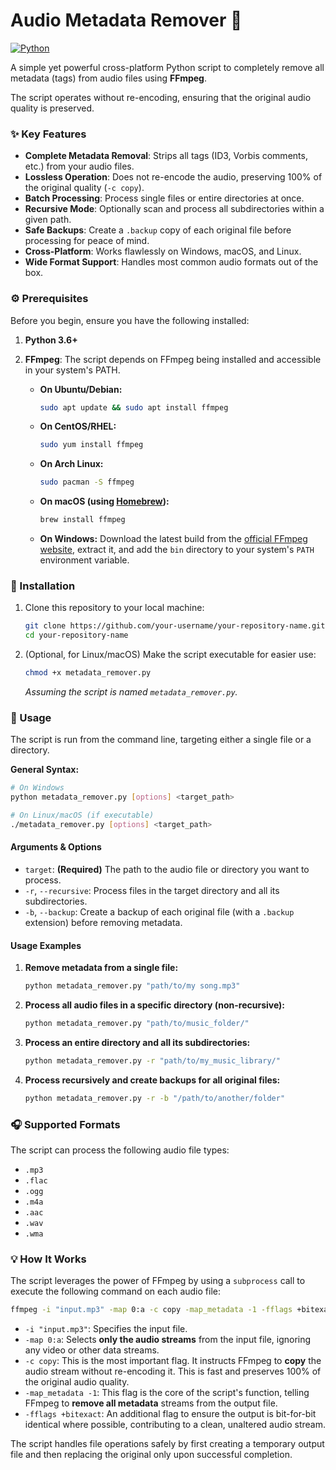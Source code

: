 # Audio Metadata Remover 🎵

[![Python](https://img.shields.io/badge/Python-3.6%2B-blue.svg)](https://www.python.org/)

A simple yet powerful cross-platform Python script to completely remove all metadata (tags) from audio files using **FFmpeg**.

The script operates without re-encoding, ensuring that the original audio quality is preserved.

### ✨ Key Features

*   **Complete Metadata Removal**: Strips all tags (ID3, Vorbis comments, etc.) from your audio files.
*   **Lossless Operation**: Does not re-encode the audio, preserving 100% of the original quality (`-c copy`).
*   **Batch Processing**: Process single files or entire directories at once.
*   **Recursive Mode**: Optionally scan and process all subdirectories within a given path.
*   **Safe Backups**: Create a `.backup` copy of each original file before processing for peace of mind.
*   **Cross-Platform**: Works flawlessly on Windows, macOS, and Linux.
*   **Wide Format Support**: Handles most common audio formats out of the box.

### ⚙️ Prerequisites

Before you begin, ensure you have the following installed:

1.  **Python 3.6+**
2.  **FFmpeg**: The script depends on FFmpeg being installed and accessible in your system's PATH.

    *   **On Ubuntu/Debian:**
        ```bash
        sudo apt update && sudo apt install ffmpeg
        ```
    *   **On CentOS/RHEL:**
        ```bash
        sudo yum install ffmpeg
        ```
    *   **On Arch Linux:**
        ```bash
        sudo pacman -S ffmpeg
        ```
    *   **On macOS (using [Homebrew](https://brew.sh/)):**
        ```bash
        brew install ffmpeg
        ```
    *   **On Windows:**
        Download the latest build from the [official FFmpeg website](https://ffmpeg.org/download.html), extract it, and add the `bin` directory to your system's `PATH` environment variable.

### 🚀 Installation

1.  Clone this repository to your local machine:
    ```bash
    git clone https://github.com/your-username/your-repository-name.git
    cd your-repository-name
    ```

2.  (Optional, for Linux/macOS) Make the script executable for easier use:
    ```bash
    chmod +x metadata_remover.py
    ```
    *Assuming the script is named `metadata_remover.py`.*

### 🔧 Usage

The script is run from the command line, targeting either a single file or a directory.

**General Syntax:**
```bash
# On Windows
python metadata_remover.py [options] <target_path>

# On Linux/macOS (if executable)
./metadata_remover.py [options] <target_path>
```

#### **Arguments & Options**

*   `target`: **(Required)** The path to the audio file or directory you want to process.
*   `-r`, `--recursive`: Process files in the target directory and all its subdirectories.
*   `-b`, `--backup`: Create a backup of each original file (with a `.backup` extension) before removing metadata.

#### **Usage Examples**

1.  **Remove metadata from a single file:**
    ```bash
    python metadata_remover.py "path/to/my song.mp3"
    ```

2.  **Process all audio files in a specific directory (non-recursive):**
    ```bash
    python metadata_remover.py "path/to/music_folder/"
    ```

3.  **Process an entire directory and all its subdirectories:**
    ```bash
    python metadata_remover.py -r "path/to/my_music_library/"
    ```

4.  **Process recursively and create backups for all original files:**
    ```bash
    python metadata_remover.py -r -b "/path/to/another/folder"
    ```

### 🎧 Supported Formats

The script can process the following audio file types:

*   `.mp3`
*   `.flac`
*   `.ogg`
*   `.m4a`
*   `.aac`
*   `.wav`
*   `.wma`

### 💡 How It Works

The script leverages the power of FFmpeg by using a `subprocess` call to execute the following command on each audio file:

```bash
ffmpeg -i "input.mp3" -map 0:a -c copy -map_metadata -1 -fflags +bitexact "output.mp3"
```

*   `-i "input.mp3"`: Specifies the input file.
*   `-map 0:a`: Selects **only the audio streams** from the input file, ignoring any video or other data streams.
*   `-c copy`: This is the most important flag. It instructs FFmpeg to **copy** the audio stream without re-encoding it. This is fast and preserves 100% of the original audio quality.
*   `-map_metadata -1`: This flag is the core of the script's function, telling FFmpeg to **remove all metadata** streams from the output file.
*   `-fflags +bitexact`: An additional flag to ensure the output is bit-for-bit identical where possible, contributing to a clean, unaltered audio stream.

The script handles file operations safely by first creating a temporary output file and then replacing the original only upon successful completion.
